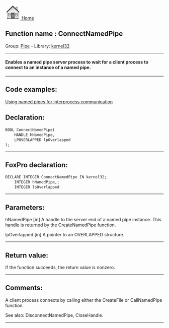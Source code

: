 [<img src="../../images/home.png"> Home ](https://github.com/VFPX/Win32API)  

## Function name : ConnectNamedPipe
Group: [Pipe](../../functions_group.md#Pipe)  -  Library: [kernel32](../../libraries.md#kernel32)  
***  


#### Enables a named pipe server process to wait for a client process to connect to an instance of a named pipe. 
***  


## Code examples:
[Using named pipes for interprocess communication](../../samples/sample_522.md)  

## Declaration:
```foxpro  
BOOL ConnectNamedPipe(
	HANDLE hNamedPipe,
	LPOVERLAPPED lpOverlapped
);  
```  
***  


## FoxPro declaration:
```foxpro  
DECLARE INTEGER ConnectNamedPipe IN kernel32;
	INTEGER hNamedPipe,;
	INTEGER lpOverlapped  
```  
***  


## Parameters:
hNamedPipe 
[in] A handle to the server end of a named pipe instance. This handle is returned by the CreateNamedPipe function. 

lpOverlapped 
[in] A pointer to an OVERLAPPED structure.   
***  


## Return value:
If the function succeeds, the return value is nonzero.  
***  


## Comments:
A client process connects by calling either the CreateFile or CallNamedPipe function.  
  
See also: DisconnectNamedPipe, CloseHandle.  
  
***  

